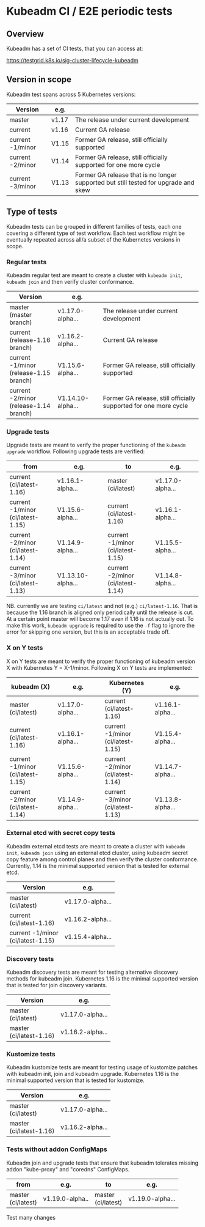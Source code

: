# Kubeadm CI / E2E periodic tests

## Overview

Kubeadm has a set of CI tests, that you can access at:

https://testgrid.k8s.io/sig-cluster-lifecycle-kubeadm

## Version in scope

Kubeadm test spans across 5 Kubernetes versions:

| Version          | e.g.   |                                                              |
| ---------------- | ------ | ------------------------------------------------------------ |
| master           | v1.17  | The release under current development                        |
| current          | v1.16  | Current GA release                                           |
| current -1/minor | V1.15  | Former GA release, still officially supported                |
| current -2/minor | V1.14  | Former GA release, still officially supported for one more cycle |
| current -3/minor | V1.13  | Former GA release that is no longer supported but still tested for upgrade and skew |

## Type of tests

Kubeadm tests can be grouped in different families of tests, each one covering a different type of test workflow. Each test workflow
might be eventually repeated across all/a subset of the Kubernetes versions in scope.

### Regular tests

Kubeadm regular test are meant to create a cluster with `kubeadm init`, `kubeadm join` and then verify cluster
conformance.

| Version          | e.g.   |                                                              |
| ---------------- | ------ | ------------------------------------------------------------ |
| master<br />(master branch) | v1.17.0-alpha...  | The release under current development  |
| current<br />(release-1.16 branch) | v1.16.2-alpha...  | Current GA release              |
| current -1/minor<br />(release-1.15 branch)  | V1.15.6-alpha...   | Former GA release, still officially supported |
| current -2/minor<br />(release-1.14 branch)  | V1.14.10-alpha...  | Former GA release, still officially supported for one more cycle |

### Upgrade tests

Upgrade tests are meant to verify the proper functioning of the `kubeadm upgrade` workflow. Following upgrade tests are verified:

| from                                    | e.g.              | to                                     | e.g.             |
| --------------------------------------- | ----------------- | -------------------------------------- | ---------------- |
| current<br />(ci/latest-1.16)           | v1.16.1-alpha...  | master<br />(ci/latest)                | v1.17.0-alpha... |
| current -1/minor<br />(ci/latest-1.15)  | V1.15.6-alpha...  | current<br />(ci/latest-1.16)          | v1.16.1-alpha... |
| current -2/minor<br />(ci/latest-1.14)  | V1.14.9-alpha...  | current -1/minor<br />(ci/latest-1.15) | V1.15.5-alpha... |
| current -3/minor<br />(ci/latest-1.13)  | V1.13.10-alpha... | current -2/minor<br />(ci/latest-1.14) | V1.14.8-alpha... |

NB. currently we are testing `ci/latest` and not (e.g.) `ci/latest-1.16`. That is because the 1.16 branch
is aligned only periodically until the release is cut. At a certain point master will become 1.17 even
if 1.16 is not actually out. To make this work, `kubeadm upgrade` is required to use the `-f` flag to ignore
the error for skipping one version, but this is an acceptable trade off.

### X on Y tests

X on Y tests are meant to verify the proper functioning of kubeadm version X with Kubernetes Y = X-1/minor. Following X on Y tests are implemented:

| kubeadm (X)                            | e.g.             | Kubernetes (Y)                         | e.g.              |
| -------------------------------------- | ---------------- | -------------------------------------- | ----------------- |
| master<br />(ci/latest)                | v1.17.0-alpha... | current<br />(ci/latest-1.16)          | v1.16.1-alpha...  |
| current<br />(ci/latest-1.16)          | v1.16.1-alpha... | current -1/minor<br />(ci/latest-1.15) | V1.15.4-alpha...  |
| current -1/minor<br />(ci/latest-1.15) | V1.15.6-alpha... | current -2/minor<br />(ci/latest-1.14) | V1.14.7-alpha...  |
| current -2/minor<br />(ci/latest-1.14) | V1.14.9-alpha... | current -3/minor<br />(ci/latest-1.13) | V1.13.8-alpha...  |

### External etcd with secret copy tests

Kubeadm external etcd tests are meant to create a cluster with `kubeadm init`, `kubeadm join` using an external etcd cluster,
using kubeadm secret copy feature among control planes and then verify the cluster conformance. Currently, 1.14 is
the minimal supported version that is tested for external etcd.

| Version                                | e.g.              |
| -------------------------------------- | ------            |
| master<br />(ci/latest)                | v1.17.0-alpha...  |
| current<br />(ci/latest-1.16)          | v1.16.2-alpha...  |
| current -1/minor<br />(ci/latest-1.15) | v1.15.4-alpha...  |

### Discovery tests

Kubeadm discovery tests are meant for testing alternative discovery methods for kubeadm join. Kubernetes 1.16 is
the minimal supported version that is tested for join discovery variants.

| Version                                | e.g.              |
| -------------------------------------- | ------            |
| master<br />(ci/latest)                | v1.17.0-alpha...  |
| master<br />(ci/latest-1.16)           | v1.16.2-alpha...  |

### Kustomize tests

Kubeadm kustomize tests are meant for testing usage of kustomize patches with kubeadm init, join and kubeadm upgrade.
Kubernetes 1.16 is the minimal supported version that is tested for kustomize.

| Version                                | e.g.              |
| -------------------------------------- | ------            |
| master<br />(ci/latest)                | v1.17.0-alpha...  |
| master<br />(ci/latest-1.16)           | v1.16.2-alpha...  |

### Tests without addon ConfigMaps

Kubeadm join and upgrade tests that ensure that kubeadm tolerates missing addon "kube-proxy" and "coredns" ConfigMaps.

| from                     | e.g.              | to                       | e.g.             |
| -------------------------| ----------------- | -------------------------| ---------------- |
| master<br />(ci/latest)  | v1.19.0-alpha..   | master<br />(ci/latest)  | v1.19.0-alpha... |

Test many changes